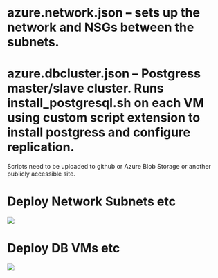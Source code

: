 #	azure.network.json – sets up the network and NSGs between the subnets.
#	azure.dbcluster.json – Postgress master/slave cluster. Runs install_postgresql.sh on each VM using custom script extension to install postgress and configure replication.

Scripts need to be uploaded to github or Azure Blob Storage or another publicly accessible site.

# Deploy Network Subnets etc
<a href="https://portal.azure.com/#create/Microsoft.Template/uri/https%3A%2F%2Fraw.githubusercontent.com%2Fsrakesh28%2Fazure-ubuntu-ror-postgress%2Fmaster%2Fazure.network.json" target="_blank">
    <img src="http://azuredeploy.net/deploybutton.png"/>

</a>

# Deploy DB VMs etc
<a href="https://portal.azure.com/#create/Microsoft.Template/uri/https%3A%2F%2Fraw.githubusercontent.com%2Fsrakesh28%2Fazure-ubuntu-ror-postgress%2Fmaster%2Fazure.dbcluster.json" target="_blank">
    <img src="http://azuredeploy.net/deploybutton.png"/>
      

</a>
